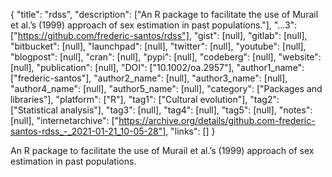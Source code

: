{
  "title": "rdss",
  "description": ["An R package to facilitate the use of Murail et al.’s (1999) approach of sex estimation in past populations."],
  "...3": ["https://github.com/frederic-santos/rdss"],
  "gist": [null],
  "gitlab": [null],
  "bitbucket": [null],
  "launchpad": [null],
  "twitter": [null],
  "youtube": [null],
  "blogpost": [null],
  "cran": [null],
  "pypi": [null],
  "codeberg": [null],
  "website": [null],
  "publication": [null],
  "DOI": ["10.1002/oa.2957"],
  "author1_name": ["frederic-santos"],
  "author2_name": [null],
  "author3_name": [null],
  "author4_name": [null],
  "author5_name": [null],
  "category": ["Packages and libraries"],
  "platform": ["R"],
  "tag1": ["Cultural evolution"],
  "tag2": ["Statistical analysis"],
  "tag3": [null],
  "tag4": [null],
  "tag5": [null],
  "notes": [null],
  "internetarchive": ["https://archive.org/details/github.com-frederic-santos-rdss_-_2021-01-21_10-05-28"],
  "links": []
}

<!-- Generated by csv2md.R – do not edit by hand -->

An R package to facilitate the use of Murail et al.’s (1999) approach of sex estimation in past populations.